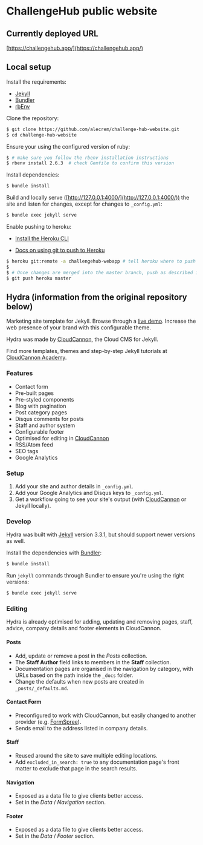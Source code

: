 # ChallengeHub public website

## Currently deployed URL

[https://challengehub.app/](https://challengehub.app/)

## Local setup

Install the requirements:

- [Jekyll](http://jekyllrb.com/)
- [Bundler](http://bundler.io/)
- [rbEnv](https://github.com/rbenv/rbenv)

Clone the repository:

~~~bash
$ git clone https://github.com/alecrem/challenge-hub-website.git
$ cd challenge-hub-website
~~~

Ensure your using the configured version of ruby:

~~~bash
$ # make sure you follow the rbenv installation instructions
$ rbenv install 2.6.3  # check Gemfile to confirm this version
~~~

Install dependencies:

~~~bash
$ bundle install
~~~

Build and locally serve ([http://127.0.0.1:4000/](http://127.0.0.1:4000/)) the site and listen for changes, except for changes to `_config.yml`:

~~~bash
$ bundle exec jekyll serve
~~~

Enable pushing to heroku:

- [Install the Heroku CLI](https://devcenter.heroku.com/articles/heroku-cli#download-and-install)

- [Docs on using git to push to Heroku](https://devcenter.heroku.com/articles/git#deploying-code)

~~~bash
$ heroku git:remote -a challengehub-webapp # tell heroku where to push
$
$ # Once changes are merged into the master branch, push as described in the docs
$ git push heroku master 
~~~


## Hydra (information from the original repository below)

Marketing site template for Jekyll. Browse through a [live demo](https://proud-alligator.cloudvent.net/).
Increase the web presence of your brand with this configurable theme.

Hydra was made by [CloudCannon](http://cloudcannon.com/), the Cloud CMS for Jekyll.

Find more templates, themes and step-by-step Jekyll tutorials at [CloudCannon Academy](https://learn.cloudcannon.com/).

### Features

* Contact form
* Pre-built pages
* Pre-styled components
* Blog with pagination
* Post category pages
* Disqus comments for posts
* Staff and author system
* Configurable footer
* Optimised for editing in [CloudCannon](http://cloudcannon.com/)
* RSS/Atom feed
* SEO tags
* Google Analytics

### Setup

1. Add your site and author details in `_config.yml`.
2. Add your Google Analytics and Disqus keys to `_config.yml`.
3. Get a workflow going to see your site's output (with [CloudCannon](https://app.cloudcannon.com/) or Jekyll locally).

### Develop

Hydra was built with [Jekyll](http://jekyllrb.com/) version 3.3.1, but should support newer versions as well.

Install the dependencies with [Bundler](http://bundler.io/):

~~~bash
$ bundle install
~~~

Run `jekyll` commands through Bundler to ensure you're using the right versions:

~~~bash
$ bundle exec jekyll serve
~~~

### Editing

Hydra is already optimised for adding, updating and removing pages, staff, advice, company details and footer elements in CloudCannon.

#### Posts

* Add, update or remove a post in the *Posts* collection.
* The **Staff Author** field links to members in the **Staff** collection.
* Documentation pages are organised in the navigation by category, with URLs based on the path inside the `_docs` folder.
* Change the defaults when new posts are created in `_posts/_defaults.md`.

#### Contact Form

* Preconfigured to work with CloudCannon, but easily changed to another provider (e.g. [FormSpree](https://formspree.io/)).
* Sends email to the address listed in company details.

#### Staff

* Reused around the site to save multiple editing locations.
* Add `excluded_in_search: true` to any documentation page's front matter to exclude that page in the search results.

#### Navigation

* Exposed as a data file to give clients better access.
* Set in the *Data* / *Navigation* section.

#### Footer

* Exposed as a data file to give clients better access.
* Set in the *Data* / *Footer* section.
